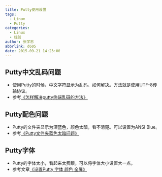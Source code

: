 ```yaml
---
title: Putty使用设置
tags:
  - Linux
  - Putty
categories:
  - Linux
  - 经验
author: 张学志
abbrlink: d605
date: 2015-09-21 14:23:00
---
```





## Putty中文乱码问题
* 使用Putty的时候，中文字符显示为乱码，如何解决。方法就是使用UTF-8传输协议。
* 参考[《怎样解决putty终端乱码的方法》](http://jingyan.baidu.com/article/3aed632e5f00ae701080913a.html)

## Putty配色问题
* Putty的文件夹显示为深蓝色，颜色太暗，看不清楚。可以设置为ANSI Blue。
* 参考[《Putty文件夹蓝色太暗问题》](http://blog.sina.com.cn/s/blog_74a7e56e0101bzkk.html)


## Putty字体
* Putty的字体太小，看起来太费眼。可以将字体大小设置大一点。
* 参考文章[《设置Putty 字体 颜色 全屏》](http://blog.csdn.net/wengyupeng/article/details/43671351)